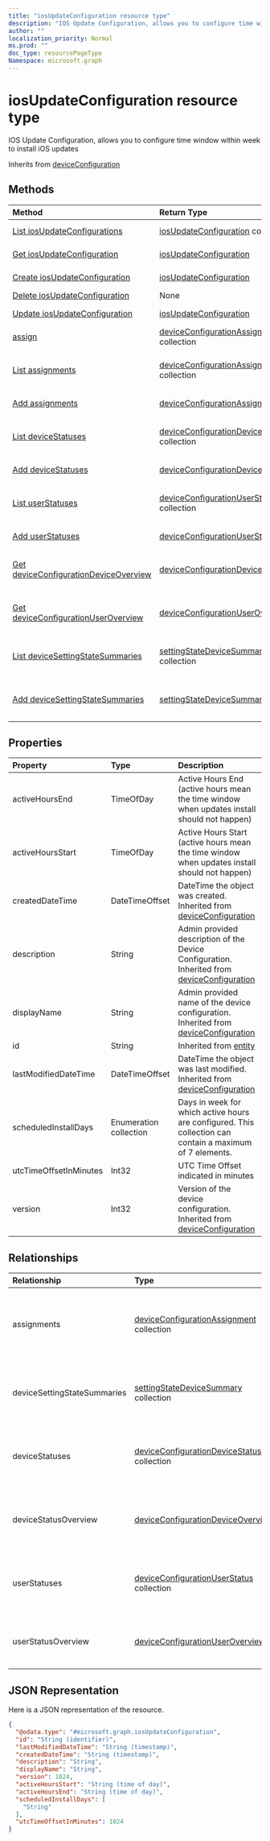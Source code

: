 ```yaml
---
title: "iosUpdateConfiguration resource type"
description: "IOS Update Configuration, allows you to configure time window within week to install iOS updates"
author: ""
localization_priority: Normal
ms.prod: ""
doc_type: resourcePageType
Namespace: microsoft.graph
---
```



# iosUpdateConfiguration resource type

IOS Update Configuration, allows you to configure time window within week to install iOS updates


Inherits from [deviceConfiguration](../resources/deviceConfiguration.md)

## Methods
|Method|Return Type|Description|
|:---|:---|:---|
|[List iosUpdateConfigurations](../api/iosupdateconfiguration-list.md)|[iosUpdateConfiguration](../resources/iosUpdateConfiguration.md) collection|List properties and relationships of the [iosUpdateConfiguration](../resources/iosupdateconfiguration.md) objects.|
|[Get iosUpdateConfiguration](../api/iosupdateconfiguration-get.md)|[iosUpdateConfiguration](../resources/iosUpdateConfiguration.md)|Read properties and relationships of the [iosUpdateConfiguration](../resources/iosupdateconfiguration.md) object.|
|[Create iosUpdateConfiguration](../api/iosupdateconfiguration-create.md)|[iosUpdateConfiguration](../resources/iosUpdateConfiguration.md)|Create a new [iosUpdateConfiguration](../resources/iosupdateconfiguration.md) object.|
|[Delete iosUpdateConfiguration](../api/iosupdateconfiguration-delete.md)|None|Deletes a [iosUpdateConfiguration](../resources/iosupdateconfiguration.md).|
|[Update iosUpdateConfiguration](../api/iosupdateconfiguration-update.md)|[iosUpdateConfiguration](../resources/iosUpdateConfiguration.md)|Update the properties of a [iosUpdateConfiguration](../resources/iosupdateconfiguration.md) object.|
|[assign](../api/iosupdateconfiguration-assign.md)|[deviceConfigurationAssignment](../resources/deviceConfigurationAssignment.md) collection||
|[List assignments](../api/iosupdateconfiguration-list-assignments.md)|[deviceConfigurationAssignment](../resources/deviceConfigurationAssignment.md) collection|Get the deviceConfigurationAssignments from the assignments navigation property.|
|[Add assignments](../api/iosupdateconfiguration-post-assignments.md)|[deviceConfigurationAssignment](../resources/deviceConfigurationAssignment.md)|Add assignments by posting to the assignments collection.|
|[List deviceStatuses](../api/iosupdateconfiguration-list-devicestatuses.md)|[deviceConfigurationDeviceStatus](../resources/deviceConfigurationDeviceStatus.md) collection|Get the deviceConfigurationDeviceStatuses from the deviceStatuses navigation property.|
|[Add deviceStatuses](../api/iosupdateconfiguration-post-devicestatuses.md)|[deviceConfigurationDeviceStatus](../resources/deviceConfigurationDeviceStatus.md)|Add deviceStatuses by posting to the deviceStatuses collection.|
|[List userStatuses](../api/iosupdateconfiguration-list-userstatuses.md)|[deviceConfigurationUserStatus](../resources/deviceConfigurationUserStatus.md) collection|Get the deviceConfigurationUserStatuses from the userStatuses navigation property.|
|[Add userStatuses](../api/iosupdateconfiguration-post-userstatuses.md)|[deviceConfigurationUserStatus](../resources/deviceConfigurationUserStatus.md)|Add userStatuses by posting to the userStatuses collection.|
|[Get deviceConfigurationDeviceOverview](../api/deviceconfigurationdeviceoverview-get.md)|[deviceConfigurationDeviceOverview](../resources/deviceConfigurationDeviceOverview.md)|Read properties and relationships of the [deviceConfigurationDeviceOverview](../resources/deviceconfigurationdeviceoverview.md) object.|
|[Get deviceConfigurationUserOverview](../api/deviceconfigurationuseroverview-get.md)|[deviceConfigurationUserOverview](../resources/deviceConfigurationUserOverview.md)|Read properties and relationships of the [deviceConfigurationUserOverview](../resources/deviceconfigurationuseroverview.md) object.|
|[List deviceSettingStateSummaries](../api/iosupdateconfiguration-list-devicesettingstatesummaries.md)|[settingStateDeviceSummary](../resources/settingStateDeviceSummary.md) collection|Get the settingStateDeviceSummaries from the deviceSettingStateSummaries navigation property.|
|[Add deviceSettingStateSummaries](../api/iosupdateconfiguration-post-devicesettingstatesummaries.md)|[settingStateDeviceSummary](../resources/settingStateDeviceSummary.md)|Add deviceSettingStateSummaries by posting to the deviceSettingStateSummaries collection.|

## Properties
|Property|Type|Description|
|:---|:---|:---|
|activeHoursEnd|TimeOfDay|Active Hours End (active hours mean the time window when updates install should not happen)|
|activeHoursStart|TimeOfDay|Active Hours Start (active hours mean the time window when updates install should not happen)|
|createdDateTime|DateTimeOffset|DateTime the object was created. Inherited from [deviceConfiguration](../resources/deviceConfiguration.md)|
|description|String|Admin provided description of the Device Configuration. Inherited from [deviceConfiguration](../resources/deviceConfiguration.md)|
|displayName|String|Admin provided name of the device configuration. Inherited from [deviceConfiguration](../resources/deviceConfiguration.md)|
|id|String| Inherited from [entity](../resources/entity.md)|
|lastModifiedDateTime|DateTimeOffset|DateTime the object was last modified. Inherited from [deviceConfiguration](../resources/deviceConfiguration.md)|
|scheduledInstallDays|Enumeration collection|Days in week for which active hours are configured. This collection can contain a maximum of 7 elements.|
|utcTimeOffsetInMinutes|Int32|UTC Time Offset indicated in minutes|
|version|Int32|Version of the device configuration. Inherited from [deviceConfiguration](../resources/deviceConfiguration.md)|

## Relationships
|Relationship|Type|Description|
|:---|:---|:---|
|assignments|[deviceConfigurationAssignment](../resources/deviceConfigurationAssignment.md) collection|The list of assignments for the device configuration profile. Inherited from [deviceConfiguration](../resources/deviceConfiguration.md)|
|deviceSettingStateSummaries|[settingStateDeviceSummary](../resources/settingStateDeviceSummary.md) collection|Device Configuration Setting State Device Summary Inherited from [deviceConfiguration](../resources/deviceConfiguration.md)|
|deviceStatuses|[deviceConfigurationDeviceStatus](../resources/deviceConfigurationDeviceStatus.md) collection|Device configuration installation status by device. Inherited from [deviceConfiguration](../resources/deviceConfiguration.md)|
|deviceStatusOverview|[deviceConfigurationDeviceOverview](../resources/deviceConfigurationDeviceOverview.md)|Device Configuration devices status overview Inherited from [deviceConfiguration](../resources/deviceConfiguration.md)|
|userStatuses|[deviceConfigurationUserStatus](../resources/deviceConfigurationUserStatus.md) collection|Device configuration installation status by user. Inherited from [deviceConfiguration](../resources/deviceConfiguration.md)|
|userStatusOverview|[deviceConfigurationUserOverview](../resources/deviceConfigurationUserOverview.md)|Device Configuration users status overview Inherited from [deviceConfiguration](../resources/deviceConfiguration.md)|

## JSON Representation
Here is a JSON representation of the resource.
<!-- {
  "blockType": "resource",
  "keyProperty": "id",
  "@odata.type": "microsoft.graph.iosUpdateConfiguration",
  "baseType": "microsoft.graph.deviceConfiguration",
  "openType": false
}
-->
``` json
{
  "@odata.type": "#microsoft.graph.iosUpdateConfiguration",
  "id": "String (identifier)",
  "lastModifiedDateTime": "String (timestamp)",
  "createdDateTime": "String (timestamp)",
  "description": "String",
  "displayName": "String",
  "version": 1024,
  "activeHoursStart": "String (time of day)",
  "activeHoursEnd": "String (time of day)",
  "scheduledInstallDays": [
    "String"
  ],
  "utcTimeOffsetInMinutes": 1024
}
```

